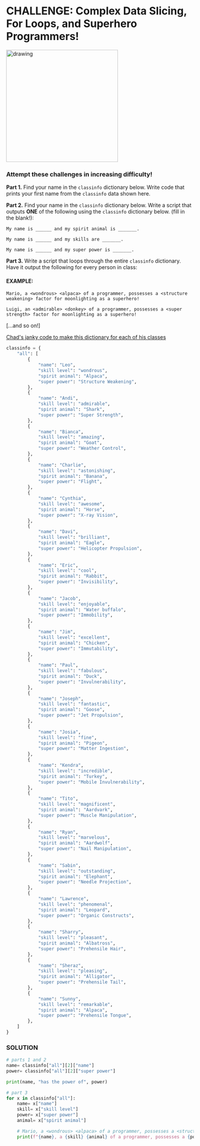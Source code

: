 # CHALLENGE: Complex Data Slicing, For Loops, and Superhero Programmers!

<img src="https://simpleprogrammer.com/wp-content/uploads/2019/04/programmer-hero.png" alt="drawing" width="300"/>

### Attempt these challenges in increasing difficulty!

**Part 1.** Find your name in the `classinfo` dictionary below. Write code that prints your first name from the `classinfo` data shown here.

**Part 2.** Find your name in the `classinfo` dictionary below.  Write a script that outputs **ONE** of the following using the `classinfo` dictionary below. (fill in the blank!):

	My name is ______ and my spirit animal is _______.

	My name is ______ and my skills are _______.

	My name is ______ and my super power is _______.


**Part 3.** Write a script that loops through the entire `classinfo` dictionary. Have it output the following for every person in class:

#### EXAMPLE:
	

    Mario, a <wondrous> <alpaca> of a programmer, possesses a <structure weakening> factor for moonlighting as a superhero!
    
    Luigi, an <admirable> <donkey> of a programmer, possesses a <super strength> factor for moonlighting as a superhero!

[...and so on!]

[Chad's janky code to make this dictionary for each of his classes](https://github.com/csfeeser/Python/blob/master/solutions/classinfomaker.py)

```python
classinfo = {
    "all": [
        {
            "name": "Leo",
            "skill level": "wondrous",
            "spirit animal": "Alpaca",
            "super power": "Structure Weakening",
        },
        {
            "name": "Andi",
            "skill level": "admirable",
            "spirit animal": "Shark",
            "super power": "Super Strength",
        },
        {
            "name": "Bianca",
            "skill level": "amazing",
            "spirit animal": "Goat",
            "super power": "Weather Control",
        },
        {
            "name": "Charlie",
            "skill level": "astonishing",
            "spirit animal": "Banana",
            "super power": "Flight",
        },
        {
            "name": "Cynthia",
            "skill level": "awesome",
            "spirit animal": "Horse",
            "super power": "X-ray Vision",
        },
        {
            "name": "Davi",
            "skill level": "brilliant",
            "spirit animal": "Eagle",
            "super power": "Helicopter Propulsion",
        },
        {
            "name": "Eric",
            "skill level": "cool",
            "spirit animal": "Rabbit",
            "super power": "Invisibility",
        },
        {
            "name": "Jacob",
            "skill level": "enjoyable",
            "spirit animal": "Water buffalo",
            "super power": "Immobility",
        },
        {
            "name": "Jim",
            "skill level": "excellent",
            "spirit animal": "Chicken",
            "super power": "Immutability",
        },
        {
            "name": "Paul",
            "skill level": "fabulous",
            "spirit animal": "Duck",
            "super power": "Invulnerability",
        },
        {
            "name": "Joseph",
            "skill level": "fantastic",
            "spirit animal": "Goose",
            "super power": "Jet Propulsion",
        },
        {
            "name": "Josia",
            "skill level": "fine",
            "spirit animal": "Pigeon",
            "super power": "Matter Ingestion",
        },
        {
            "name": "Kendra",
            "skill level": "incredible",
            "spirit animal": "Turkey",
            "super power": "Mobile Invulnerability",
        },
        {
            "name": "Tito",
            "skill level": "magnificent",
            "spirit animal": "Aardvark",
            "super power": "Muscle Manipulation",
        },
        {
            "name": "Ryan",
            "skill level": "marvelous",
            "spirit animal": "Aardwolf",
            "super power": "Nail Manipulation",
        },
        {
            "name": "Sabin",
            "skill level": "outstanding",
            "spirit animal": "Elephant",
            "super power": "Needle Projection",
        },
        {
            "name": "Lawrence",
            "skill level": "phenomenal",
            "spirit animal": "Leopard",
            "super power": "Organic Constructs",
        },
        {
            "name": "Sharry",
            "skill level": "pleasant",
            "spirit animal": "Albatross",
            "super power": "Prehensile Hair",
        },
        {
            "name": "Sheraz",
            "skill level": "pleasing",
            "spirit animal": "Alligator",
            "super power": "Prehensile Tail",
        },
        {
            "name": "Sunny",
            "skill level": "remarkable",
            "spirit animal": "Alpaca",
            "super power": "Prehensile Tongue",
        },
    ]
}
```


### SOLUTION

```python
# parts 1 and 2
name= classinfo["all"][2]["name"]
power= classinfo["all"][2]["super power"]

print(name, "has the power of", power)

# part 3
for x in classinfo["all"]:
    name= x["name"]
    skill= x["skill level"]
    power= x["super power"]
    animal= x["spirit animal"]

    # Mario, a <wondrous> <alpaca> of a programmer, possesses a <structure weakening> factor for moonlighting as a superhero!
    print(f"{name}, a {skill} {animal} of a programmer, possesses a {power} factor for moonlighting as a superhero!")
```
